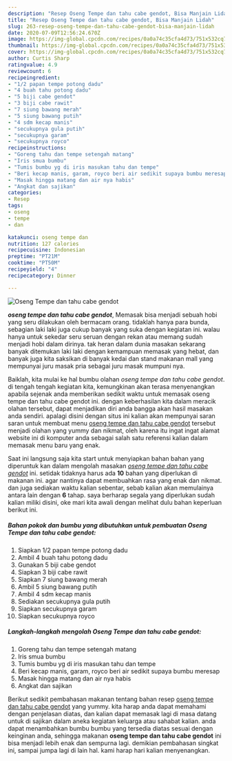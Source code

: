 ```yaml
---
description: "Resep Oseng Tempe dan tahu cabe gendot, Bisa Manjain Lidah"
title: "Resep Oseng Tempe dan tahu cabe gendot, Bisa Manjain Lidah"
slug: 263-resep-oseng-tempe-dan-tahu-cabe-gendot-bisa-manjain-lidah
date: 2020-07-09T12:56:24.670Z
image: https://img-global.cpcdn.com/recipes/0a0a74c35cfa4d73/751x532cq70/oseng-tempe-dan-tahu-cabe-gendot-foto-resep-utama.jpg
thumbnail: https://img-global.cpcdn.com/recipes/0a0a74c35cfa4d73/751x532cq70/oseng-tempe-dan-tahu-cabe-gendot-foto-resep-utama.jpg
cover: https://img-global.cpcdn.com/recipes/0a0a74c35cfa4d73/751x532cq70/oseng-tempe-dan-tahu-cabe-gendot-foto-resep-utama.jpg
author: Curtis Sharp
ratingvalue: 4.9
reviewcount: 6
recipeingredient:
- "1/2 papan tempe potong dadu"
- "4 buah tahu potong dadu"
- "5 biji cabe gendot"
- "3 biji cabe rawit"
- "7 siung bawang merah"
- "5 siung bawang putih"
- "4 sdm kecap manis"
- "secukupnya gula putih"
- "secukupnya garam"
- "secukupnya royco"
recipeinstructions:
- "Goreng tahu dan tempe setengah matang"
- "Iris smua bumbu"
- "Tumis bumbu yg di iris masukan tahu dan tempe"
- "Beri kecap manis, garam, royco beri air sedikit supaya bumbu meresap"
- "Masak hingga matang dan air nya habis"
- "Angkat dan sajikan"
categories:
- Resep
tags:
- oseng
- tempe
- dan

katakunci: oseng tempe dan 
nutrition: 127 calories
recipecuisine: Indonesian
preptime: "PT21M"
cooktime: "PT50M"
recipeyield: "4"
recipecategory: Dinner

---
```



![Oseng Tempe dan tahu cabe gendot](https://img-global.cpcdn.com/recipes/0a0a74c35cfa4d73/751x532cq70/oseng-tempe-dan-tahu-cabe-gendot-foto-resep-utama.jpg)

<b><i>oseng tempe dan tahu cabe gendot</i></b>, Memasak bisa menjadi sebuah hobi yang seru dilakukan oleh bermacam orang. tidaklah hanya para bunda, sebagian laki laki juga cukup banyak yang suka dengan kegiatan ini. walau hanya untuk sekedar seru seruan dengan rekan atau memang sudah menjadi hobi dalam dirinya. tak heran dalam dunia masakan sekarang banyak ditemukan laki laki dengan kemampuan memasak yang hebat, dan banyak juga kita saksikan di banyak kedai dan stand makanan mall yang mempunyai juru masak pria sebagai juru masak mumpuni nya.

Baiklah, kita mulai ke hal bumbu olahan <i>oseng tempe dan tahu cabe gendot</i>. di tengah tengah kegiatan kita, kemungkinan akan terasa menyenangkan apabila sejenak anda memberikan sedikit waktu untuk memasak oseng tempe dan tahu cabe gendot ini. dengan keberhasilan kita dalam meracik olahan tersebut, dapat menjadikan diri anda bangga akan hasil masakan anda sendiri. apalagi disini dengan situs ini kalian akan mempunyai saran saran untuk membuat menu <u>oseng tempe dan tahu cabe gendot</u> tersebut menjadi olahan yang yummy dan nikmat, oleh karena itu ingat ingat alamat website ini di komputer anda sebagai salah satu referensi kalian dalam memasak menu baru yang enak.




Saat ini langsung saja kita start untuk menyiapkan bahan bahan yang diperuntuk kan dalam mengolah masakan <u><i>oseng tempe dan tahu cabe gendot</i></u> ini. setidak tidaknya harus ada <b>10</b> bahan yang diperlukan di makanan ini. agar nantinya dapat membuahkan rasa yang enak dan nikmat. dan juga sediakan waktu kalian sebentar, sebab kalian akan memulainya antara lain dengan <b>6</b> tahap. saya berharap segala yang diperlukan sudah kalian miliki disini, oke mari kita awali dengan melihat dulu bahan keperluan berikut ini.

<!--inarticleads1-->

##### Bahan pokok dan bumbu yang dibutuhkan untuk pembuatan Oseng Tempe dan tahu cabe gendot:

1. Siapkan 1/2 papan tempe potong dadu
1. Ambil 4 buah tahu potong dadu
1. Gunakan 5 biji cabe gendot
1. Siapkan 3 biji cabe rawit
1. Siapkan 7 siung bawang merah
1. Ambil 5 siung bawang putih
1. Ambil 4 sdm kecap manis
1. Sediakan secukupnya gula putih
1. Siapkan secukupnya garam
1. Siapkan secukupnya royco




<!--inarticleads2-->

##### Langkah-langkah mengolah Oseng Tempe dan tahu cabe gendot:

1. Goreng tahu dan tempe setengah matang
1. Iris smua bumbu
1. Tumis bumbu yg di iris masukan tahu dan tempe
1. Beri kecap manis, garam, royco beri air sedikit supaya bumbu meresap
1. Masak hingga matang dan air nya habis
1. Angkat dan sajikan




Berikut sedikit pembahasan makanan tentang bahan resep <u>oseng tempe dan tahu cabe gendot</u> yang yummy. kita harap anda dapat memahami dengan penjelasan diatas, dan kalian dapat memasak lagi di masa datang untuk di sajikan dalam aneka kegiatan keluarga atau sahabat kalian. anda dapat menambahkan bumbu bumbu yang tersedia diatas sesuai dengan keinginan anda, sehingga makanan <b>oseng tempe dan tahu cabe gendot</b> ini bisa menjadi lebih enak dan sempurna lagi. demikian pembahasan singkat ini, sampai jumpa lagi di lain hal. kami harap hari kalian menyenangkan.
